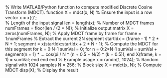 % Write MATLAB/Python function to compute modified Discrete Cosine Transform (MDCT).
function X = mdct(x, N)
    % Ensure the input is a row vector
    x = x(:)';  
    % Length of the input signal
    len = length(x);
    % Number of MDCT frames
    numFrames = floor(len / (2 * N));
    % Initialize output matrix
    X = zeros(numFrames, N);
    % Apply MDCT frame by frame
    for frame = 1:numFrames
        % Extract the current 2N segment
        startIdx = (frame - 1) * 2 * N + 1;
        segment = x(startIdx:startIdx + 2 * N - 1);
        % Compute the MDCT for this segment
        for k = 0:N-1
            sumVal = 0;
            for n = 0:2*N-1
                sumVal = sumVal + segment(n + 1) * ...
                         cos(pi / N * (n + 0.5 + N/2) * (k + 0.5));
            end
            X(frame, k + 1) = sumVal;
        end
    end
end
% Example usage
x = randn(1, 1024);  % Random signal with 1024 samples
N = 256;             % Block size
X = mdct(x, N);      % Compute MDCT
disp(X);             % Display the result







